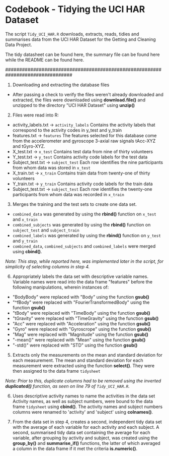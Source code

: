 # Codebook - Tidying the UCI HAR Dataset

The script ```Tidy_UCI_HAR.R``` downloads, extracts, reads, tidies and summarises data from the
UCI HAR Dataset for the Getting and Cleaning Data Project.

The tidy datasheet can be found here, the summary file can be found here while the README can be found here.

################################################################################

1.  Downloading and extracting the database files
* After passing a check to verify the files weren't already downloaded and
extracted, the files were downloaded using **download.file()** and unzipped to the 
directory "UCI HAR Dataset" using **unzip()**

2.  Files were read into R:
* activity_labels.txt -> ```activity_labels```
  Contains the activity labels that correspond to the activity codes in y_test
  and y_train
* features.txt -> ```features```
  The features selected for this database come from the accelerometer and
  gyroscope 3-axial raw signals tAcc-XYZ and tGyro-XYZ. 
* X_test.txt -> ```x_test```
  Contains test data from nine of thirty volunteers
* Y_test.txt -> ```y_test```
  Contains activity code labels for the test data
* Subject_test.txt -> ```subject_test```
  Each row identifies the nine participants from whom data was stored in ```x_test```
* X_train.txt -> ```x_train```
  Contains train data from twenty-one of thirty volunteers
* Y_train.txt -> ```y_train```
  Contains activity code labels for the train data
* Subject_test.txt -> ```subject_test```
  Each row identifies the twenty-one participants from whom data was recorded in
  ```x_train```
  
3.  Merges the training and the test sets to create one data set.
* ```combined_data``` was generated by using the **rbind()** function on ```x_test``` and ```x_train```
* ```combined_subjects``` was generated by using the **rbind()** function on ```subject_test``` and ```subject_train```
* ```combined_labels``` was generated by using the **rbind()** function on ```y_test``` and ```y_train```
* ```combined_data```, ```combined_subjects``` and ```combined_labels``` were merged using **cbind()**.

*Note: This step, while reported here, was implemented later in the script, for
simplicity of selecting columns in step 4.*

6.  Appropriately labels the data set with descriptive variable names.
Variable names were read into the data frame "features" before the following
manipulations, wherein instances of:
* "BodyBody" were replaced with "Body" using the function **gsub()**
* "^fBody" were replaced with "FourierTransformedBody" using the function **gsub()**
* "tBody" were replaced with "TimeBody" using the function **gsub()**
* "tGravity" were replaced with "TimeGravity" using the function **gsub()**
* "Acc" were replaced with "Acceleration" using the function **gsub()**
* "Gyro" were replaced with "Gyroscrope" using the function **gsub()**
* "Mag" were replaced with "Magnitude" using the function **gsub()**
* "-mean()" were replaced with "Mean" using the function **gsub()**
* "-std()" were replaced with "STD" using the function **gsub()**

5.  Extracts only the measurements on the mean and standard deviation for each measurement.
The mean and standard deviation for each measurement were extracted using the function **select()**.
They were then assigned to the data frame ```tidysheet```

*Note: Prior to this, duplicate columns had to be removed using the inverted **duplicated()** function,
as seen on line 79 of ```Tidy_UCI_HAR.R```.*


6.  Uses descriptive activity names to name the activities in the data set
Activity names, as well as subject numbers, were bound to the data frame ```tidysheet``` using **cbind()**.
The activity names and subject numbers columns were renamed to 'activity' and 'subject' using **colnames()**.


7.  From the data set in step 4, creates a second, independent tidy data set with the average of each variable for each            activity and each subject.
A second, summarised tidy data set containing the average for each variable, after grouping by activity and subject, was
created using the **group_by()** and **summarise_if()** functions, the latter of which averaged a column in the data frame
if it met the criteria **is.numeric()**.
